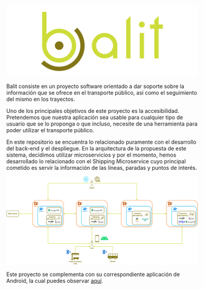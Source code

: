 ![get](./doc/img/logoBalit.png)

Balit consiste en un proyecto software orientado a dar soporte sobre la información que se ofrece en el transporte público, así como el seguimiento del mismo en los trayectos.

Uno de los principales objetivos de este proyecto es la accesibilidad. Pretendemos que nuestra aplicación sea usable para cualquier tipo de usuario que se lo proponga o que incluso, necesite de una herramienta para poder utilizar el transporte público.

En este repositorio se encuentra lo relacionado puramente con el desarrollo del back-end y el despliegue. En la arquitectura de la propuesta de este sistema, decidimos utilizar microservicios y por el momento, hemos desarrollado lo relacionado con el Shipping Microservice cuyo principal cometido es servir la información de las líneas, paradas y puntos de interés.

![get](./doc/img/arquitectura.png)

Este proyecto se complementa con su correspondiente aplicación de Android, la cual puedes observar [aquí](https://github.com/fer227/Balit-Android).